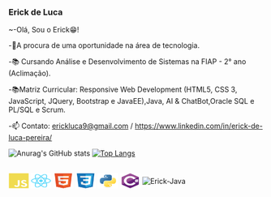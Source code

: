 ### Erick de Luca
~-Olá, Sou o Erick😁!

-🔎A procura de uma oportunidade na área de tecnologia.

-📚 Cursando Análise e Desenvolvimento de Sistemas na FIAP - 2° ano (Aclimação).

-📚Matriz Curricular: Responsive Web Development (HTML5, CSS 3, JavaScript, JQuery, Bootstrap e JavaEE),Java, AI & ChatBot,Oracle SQL e PL/SQL e Scrum.

-📫 Contato: erickluca9@gmail.com / https://www.linkedin.com/in/erick-de-luca-pereira/

![Anurag's GitHub stats](https://github-readme-stats.vercel.app/api?username=ericklukz&show_icons=true&theme=transparent)
[![Top Langs](https://github-readme-stats.vercel.app/api/top-langs/?username=ericklukz&layout=compact&theme=tranparent)](https://github.com/anuraghazra/github-readme-stats)

<div style="display: inline_block"><br>
  <img align="center" alt="Erick-Js" height="30" width="40" src="https://raw.githubusercontent.com/devicons/devicon/master/icons/javascript/javascript-plain.svg">
  <img align="center" alt="Erick-React" height="30" width="40" src="https://raw.githubusercontent.com/devicons/devicon/master/icons/react/react-original.svg">
  <img align="center" alt="Erick-HTML" height="30" width="40" src="https://raw.githubusercontent.com/devicons/devicon/master/icons/html5/html5-original.svg">
  <img align="center" alt="Erick-CSS" height="30" width="40" src="https://raw.githubusercontent.com/devicons/devicon/master/icons/css3/css3-original.svg">
  <img align="center" alt="Erick-Python" height="30" width="40" src="https://raw.githubusercontent.com/devicons/devicon/master/icons/python/python-original.svg">
  <img align="center" alt="Erick-Csharp" height="30" width="40" src="https://raw.githubusercontent.com/devicons/devicon/master/icons/csharp/csharp-original.svg">
  <img align="center" alt="Erick-Java" height="30" width="40" src="https://cdn.jsdelivr.net/gh/devicons/devicon/icons/java/java-plain-wordmark.svg">
</div>
